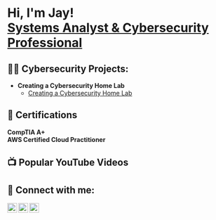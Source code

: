 <h1>Hi, I'm Jay! <br/><a href="https://www.linkedin.com/in/jay-thomason-3a67422a/">Systems Analyst & Cybersecurity Professional</a>

<h2>👨‍💻 Cybersecurity Projects:</h2>

- <b>Creating a Cybersecurity Home Lab</b>
  - [Creating a Cybersecurity Home Lab](https://github.com/jayrthomason)

<h2>📜 Certifications</h2>

<b>CompTIA A+</b><br/>
<b>AWS Certified Cloud Practitioner</b>

<h2>📺 Popular YouTube Videos</h2>



<h2> 🤳 Connect with me:</h2>

[<img align="left" alt="JayInSecurity | YouTube" width="22px" src="https://cdn.jsdelivr.net/npm/simple-icons@v3/icons/youtube.svg" />][youtube]
[<img align="left" alt="JayInSecurity | Twitter" width="22px" src="https://cdn.jsdelivr.net/npm/simple-icons@v3/icons/twitter.svg" />][twitter]
[<img align="left" alt="Jay Thomason | LinkedIn" width="22px" src="https://cdn.jsdelivr.net/npm/simple-icons@v3/icons/linkedin.svg" />][linkedin]


[twitter]: https://twitter.com/JayInSecurity
[youtube]: https://www.youtube.com/channel/UCo9M9W3DYpyiqpPJOlFyfKQ
[linkedin]: https://www.linkedin.com/in/jay-thomason-3a67422a/


